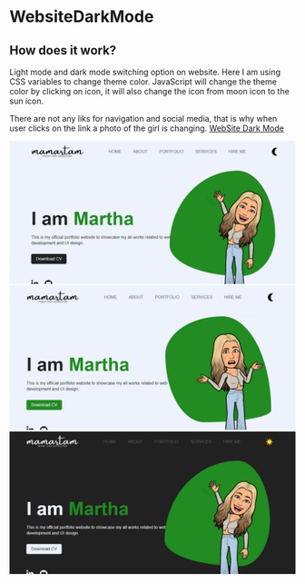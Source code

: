 # WebsiteDarkMode
## How does it work?
Light mode and dark mode switching option on website. Here I am using CSS variables to change theme color. JavaScript will change the theme color by clicking on icon, it will also change the icon from moon icon to the sun icon.

There are not any liks for navigation and social media, that is why when user clicks on the link a photo of the girl is changing.
<a href="https://mamartam.github.io/WebsiteDarkMode/">WebSite Dark Mode</a>

<img src="img/ldm1.png" alt="light-dark-mode1">
<img src="img/ldm2.png" alt="light-dark-mode2">
<img src="img/ldm3.png" alt="light-dark-mode3">
